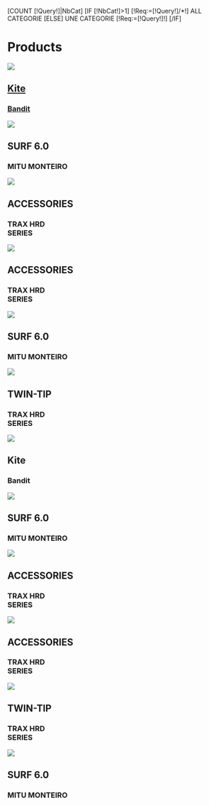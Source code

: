 [COUNT [!Query!]|NbCat]
[IF [!NbCat!]>1]
	[!Req:=[!Query!]/*!]
	ALL CATEGORIE
[ELSE]
	UNE CATEGORIE
	[!Req:=[!Query!]!]
[/IF]


<div class="featured">
	<div class="container" id="lesproduits">
		<h1>Products</h1>
		<div class="col-lg-6 col-sm-6 col-xs-12">
			<div class="produits">
				<a href="/[!Lien!]/Produit/" >
					<img class="img-responsive" src="[!Domaine!]/Skins/[!Systeme::Skin!]/img/B7-green_white_2014.jpg">
					<div class="prod-1-50">
						<h2>Kite</h2>
						<h3>Bandit</h3>
					</div>
				</a>
			</div>
		</div>
		<div class="col-lg-3-3 col-sm-4 col-xs-12">
			<div class="produits">
				<img class="img-responsive"  src="[!Domaine!]/Skins/[!Systeme::Skin!]/img/mitu-monteirp-top-bottom-rvb-100.jpg">
				<div class="prod-2-25">
					<h2>SURF 6.0</h2>
					<h3>MITU MONTEIRO</h3>
				</div>
			</div>
		</div>
		<div class="col-lg-3-3 col-sm-4 col-xs-12">
			<div class="col-lg-3-4 col-sm-12">
				<div class="produits-min-top">
					<img class="img-responsive" src="[!Domaine!]/Skins/[!Systeme::Skin!]/img/products/Focus_FINS_2013.png">
					<div class="prod-3-25-1">
						<h2>ACCESSORIES</h2>
						<h3>TRAX HRD<br>SERIES</h3>
					</div>
				</div>
			</div>
			<div class="col-lg-3-4-1 col-sm-12">
				<div class="produits-min-bot">
					<img class="img-responsive" src="[!Domaine!]/Skins/[!Systeme::Skin!]/img/products/Focus_FINS_2013.png">
					<div class="prod-3-25-1">
						<h2>ACCESSORIES</h2>
						<h3>TRAX HRD<br>SERIES</h3>
					</div>
				</div>
			</div>
		</div>
		<div class="col-lg-3-3 col-sm-4 col-xs-12">
			<div class="produits">
				<img class="img-responsive"  src="[!Domaine!]/Skins/[!Systeme::Skin!]/img/mitu-monteirp-top-bottom-rvb-100.jpg">
				<div class="prod-2-25">
					<h2>SURF 6.0</h2>
					<h3>MITU MONTEIRO</h3>
				</div>
			</div>
		</div>
		<div class="col-lg-3-3 col-sm-4 col-xs-12">
			<div class="produits">
				<img class="img-responsive" src="[!Domaine!]/Skins/[!Systeme::Skin!]/img/TRAX-carbon2014-top-bottom-rvb-10.jpg">
				<div class="prod-3-25">
					<h2>TWIN-TIP</h2>
					<h3>TRAX HRD<br>SERIES</h3>
				</div>
			</div>
		</div>
		<div class="col-lg-6 col-sm-6 col-xs-12">
			<div class="produits">
				<img class="img-responsive" src="[!Domaine!]/Skins/[!Systeme::Skin!]/img/B7-green_white_2014.jpg">
				<div class="prod-1-50">
					<h2>Kite</h2>
					<h3>Bandit</h3>
				</div>
			</div>
		</div>
		<div class="col-lg-3-3 col-sm-4 col-xs-12">
			<div class="produits">
				<a href=""><img class="img-responsive"  src="[!Domaine!]/Skins/[!Systeme::Skin!]/img/mitu-monteirp-top-bottom-rvb-100.jpg"></a>
				<div class="prod-2-25">
					<h2>SURF 6.0</h2>
					<h3>MITU MONTEIRO</h3>
				</div>
			</div>	
		</div>
		<div class="col-lg-3-3 col-sm-4 col-xs-12">
			<div class="col-lg-3-4 col-sm-12">
				<div class="produits-min-top">
					<a href=""><img class="img-responsive" src="[!Domaine!]/Skins/[!Systeme::Skin!]/img/products/Focus_FINS_2013.png"></a>
					<div class="prod-3-25-1">
						<h2>ACCESSORIES</h2>
						<h3>TRAX HRD<br>	SERIES</h3>
					</div>
				</div>
			</div>
			<div class="col-lg-3-4-1 col-sm-12">
				<div class="produits-min-bot">
					<a href=""><img class="img-responsive" src="[!Domaine!]/Skins/[!Systeme::Skin!]/img/products/Focus_FINS_2013.png"></a>
					<div class="prod-3-25-1">
						<h2>ACCESSORIES</h2>
						<h3>TRAX HRD<br>SERIES</h3>
					</div>
				</div>
			</div>
		</div>
		<div class="col-lg-3-3 col-sm-4 col-xs-12">
			<div class="produits">
				<a href=""><img class="img-responsive" src="[!Domaine!]/Skins/[!Systeme::Skin!]/img/TRAX-carbon2014-top-bottom-rvb-10.jpg"></a>
				<div class="prod-3-25">
					<h2>TWIN-TIP</h2>
					<h3>TRAX HRD<br>SERIES</h3>
				</div>
			</div>
		</div>
		<div class="col-lg-3-3 col-sm-4 col-xs-12">
			<div class="produits">
				<a href=""><img class="img-responsive"  src="[!Domaine!]/Skins/[!Systeme::Skin!]/img/mitu-monteirp-top-bottom-rvb-100.jpg"></a>
				<div class="prod-2-25">
					<h2>SURF 6.0</h2>
					<h3>MITU MONTEIRO</h3>
				</div>
			</div>
		</div>
	</div>
</div>

<script>
	$(document).ready(function() {
		$("#lesproduits").masonry({ "columnWidth": 239, "itemSelector": ".item-menu" });
	}
</script>